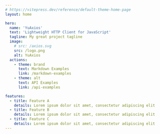 ```yaml
---
# https://vitepress.dev/reference/default-theme-home-page
layout: home

hero:
  name: 'YuAxios'
  text: 'Lightweight HTTP Client for JavaScript'
  tagline: My great project tagline
  image:
    # src: /axios.svg
    src: /logo.png
    alt: YuAxios
  actions:
    - theme: brand
      text: Markdown Examples
      link: /markdown-examples
    - theme: alt
      text: API Examples
      link: /api-examples

features:
  - title: Feature A
    details: Lorem ipsum dolor sit amet, consectetur adipiscing elit
  - title: Feature B
    details: Lorem ipsum dolor sit amet, consectetur adipiscing elit
  - title: Feature C
    details: Lorem ipsum dolor sit amet, consectetur adipiscing elit
---
```


